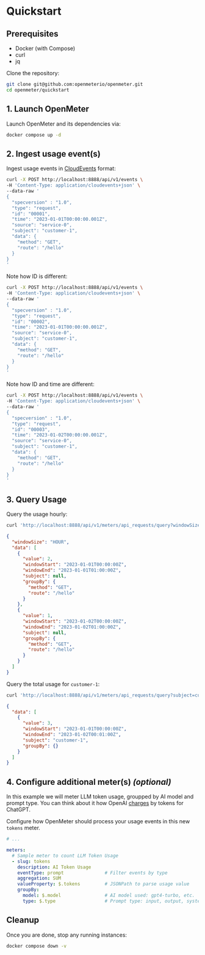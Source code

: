 # Quickstart

## Prerequisites

- Docker (with Compose)
- curl
- jq

Clone the repository:

```sh
git clone git@github.com:openmeterio/openmeter.git
cd openmeter/quickstart
```

## 1. Launch OpenMeter

Launch OpenMeter and its dependencies via:

```sh
docker compose up -d
```

## 2. Ingest usage event(s)

Ingest usage events in [CloudEvents](https://cloudevents.io/) format:

```sh
curl -X POST http://localhost:8888/api/v1/events \
-H 'Content-Type: application/cloudevents+json' \
--data-raw '
{
  "specversion" : "1.0",
  "type": "request",
  "id": "00001",
  "time": "2023-01-01T00:00:00.001Z",
  "source": "service-0",
  "subject": "customer-1",
  "data": {
    "method": "GET",
    "route": "/hello"
  }
}
'
```

Note how ID is different:

```sh
curl -X POST http://localhost:8888/api/v1/events \
-H 'Content-Type: application/cloudevents+json' \
--data-raw '
{
  "specversion" : "1.0",
  "type": "request",
  "id": "00002",
  "time": "2023-01-01T00:00:00.001Z",
  "source": "service-0",
  "subject": "customer-1",
  "data": {
    "method": "GET",
    "route": "/hello"
  }
}
'
```

Note how ID and time are different:

```sh
curl -X POST http://localhost:8888/api/v1/events \
-H 'Content-Type: application/cloudevents+json' \
--data-raw '
{
  "specversion" : "1.0",
  "type": "request",
  "id": "00003",
  "time": "2023-01-02T00:00:00.001Z",
  "source": "service-0",
  "subject": "customer-1",
  "data": {
    "method": "GET",
    "route": "/hello"
  }
}
'
```

## 3. Query Usage

Query the usage hourly:

```sh
curl 'http://localhost:8888/api/v1/meters/api_requests/query?windowSize=HOUR&groupBy=method&groupBy=route' | jq
```

```json
{
  "windowSize": "HOUR",
  "data": [
    {
      "value": 2,
      "windowStart": "2023-01-01T00:00:00Z",
      "windowEnd": "2023-01-01T01:00:00Z",
      "subject": null,
      "groupBy": {
        "method": "GET",
        "route": "/hello"
      }
    },
    {
      "value": 1,
      "windowStart": "2023-01-02T00:00:00Z",
      "windowEnd": "2023-01-02T01:00:00Z",
      "subject": null,
      "groupBy": {
        "method": "GET",
        "route": "/hello"
      }
    }
  ]
}
```

Query the total usage for `customer-1`:

```sh
curl 'http://localhost:8888/api/v1/meters/api_requests/query?subject=customer-1' | jq
```

```json
{
  "data": [
    {
      "value": 3,
      "windowStart": "2023-01-01T00:00:00Z",
      "windowEnd": "2023-01-02T00:01:00Z",
      "subject": "customer-1",
      "groupBy": {}
    }
  ]
}
```

## 4. Configure additional meter(s) _(optional)_

In this example we will meter LLM token usage, groupped by AI model and prompt type.
You can think about it how OpenAI [charges](https://openai.com/pricing) by tokens for ChatGPT.

Configure how OpenMeter should process your usage events in this new `tokens` meter.

```yaml
# ...

meters:
  # Sample meter to count LLM Token Usage
  - slug: tokens
    description: AI Token Usage
    eventType: prompt               # Filter events by type
    aggregation: SUM
    valueProperty: $.tokens         # JSONPath to parse usage value
    groupBy:
      model: $.model                # AI model used: gpt4-turbo, etc.
      type: $.type                  # Prompt type: input, output, system

```

## Cleanup

Once you are done, stop any running instances:

```sh
docker compose down -v
```
